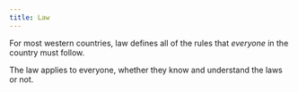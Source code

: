 ```yaml
---
title: Law
---
```


For most western countries, law defines all of the rules that *everyone* in the country must follow.

The law applies to everyone, whether they know and understand the laws or not.